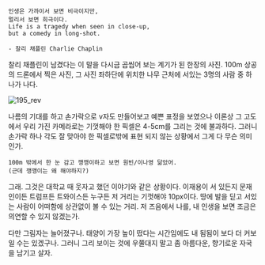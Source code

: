 <!--
.. title: 멀리서 보면 희극
.. slug: comedy-in-long-shot
.. date: 2018-12-14 22:46:34 UTC+09:00
.. tags: comedy
.. category: Instagram
.. link: https://www.instagram.com/p/BrXtqRUhLGB/
.. description: 
.. type: text
-->

```
인생은 가까이서 보면 비극이지만, 
멀리서 보면 희극이다.
Life is a tragedy when seen in close-up, 
but a comedy in long-shot.

- 찰리 채플린 Charlie Chaplin
```
찰리 채플린이 남겼다는 이 말을 다시금 곱씹어 보는 계기가 된 한장의 사진. 100m 상공의 드론에서 찍은 사진, 그 사진 좌하단에 위치한 나무 근처에 서있는 3명의 사람 중 하나가 나다. 

![195_rev](https://user-images.githubusercontent.com/8993099/50007289-cb6f3980-fff3-11e8-9a6f-e3ecc5e0f8c7.png)

나름의 기대를 하고 손가락으로 v자도 만들어보고 예쁜 표정을 보였으나 이론상 그 고도에서 우리 가진 카메라로는 기껏해야 한 픽셀은 4-5cm를 그리는 것에 불과하다. 그러니 손가락 하나 각도 잘 맞아야 한 픽셀로밖에 표현 되지 않는 상황에서 그게 다 무슨 의미인가.

```
100m 밖에서 한 눈 감고 깽깽이하고 보면 원빈/이나영 닮았어. 
(근데 깽깽이는 왜 해야하지?)
```

그래. 그것은 대학교 때 웃자고 했던 이야기와 같은 상황이다. 이재용이 서 있든지 문재인이든 트럼프든 트와이스든 누구든 저 거리는 기껏해야 10px이다. 땅에 발을 딛고 서있는 사람이 어떠함에 상관없이 볼 수 있는 거리. 저 즈음에서 나를, 내 인생을 보면 조금은 의연할 수 있지 않겠는가.

다만 그림자는 늘어졌구나. 태양이 가장 높이 떴다는 시간임에도 내 됨됨이 보다 더 커보일 수는 있겠구나. 그러니 그리 보이는 것에 우쭐대지 말고 좀 아름다운, 향기로운 자국을 남기고 살자.